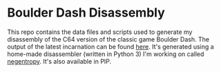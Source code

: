 # Boulder Dash Disassembly

This repo contains the data files and scripts used to generate my disassembly of the C64 version of the classic game Boulder Dash. The output of the latest incarnation can be found [here](http://www.retrointernals.org/boulder-dash/boulder-dash-disassembly.html). It's generated using a home-made disassembler (written in Python 3) I'm working on called [negentropy](https://github.com/shewitt-au/negentropy). It's also available in PIP.